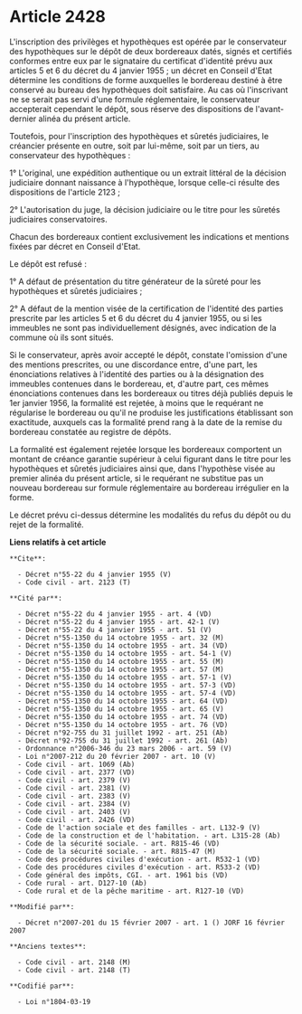 # Article 2428

L'inscription des privilèges et hypothèques est opérée par le conservateur des hypothèques sur le dépôt de deux bordereaux
datés, signés et certifiés conformes entre eux par le signataire du certificat d'identité prévu aux articles 5 et 6 du décret
du 4 janvier 1955 ; un décret en Conseil d'Etat détermine les conditions de forme auxquelles le bordereau destiné à être
conservé au bureau des hypothèques doit satisfaire. Au cas où l'inscrivant ne se serait pas servi d'une formule
réglementaire, le conservateur accepterait cependant le dépôt, sous réserve des dispositions de l'avant-dernier alinéa du
présent article. 

Toutefois, pour l'inscription des hypothèques et sûretés judiciaires, le créancier présente en outre, soit par lui-même, soit
par un tiers, au conservateur des hypothèques : 

1° L'original, une expédition authentique ou un extrait littéral de la décision judiciaire donnant naissance à l'hypothèque,
lorsque celle-ci résulte des dispositions de l'article 2123 ; 

2° L'autorisation du juge, la décision judiciaire ou le titre pour les sûretés judiciaires conservatoires. 

Chacun des bordereaux contient exclusivement les indications et mentions fixées par décret en Conseil d'Etat. 

Le dépôt est refusé : 

1° A défaut de présentation du titre générateur de la sûreté pour les hypothèques et sûretés judiciaires ; 

2° A défaut de la mention visée de la certification de l'identité des parties prescrite par les articles 5 et 6 du décret du
4 janvier 1955, ou si les immeubles ne sont pas individuellement désignés, avec indication de la commune où ils sont situés. 

Si le conservateur, après avoir accepté le dépôt, constate l'omission d'une des mentions prescrites, ou une discordance
entre, d'une part, les énonciations relatives à l'identité des parties ou à la désignation des immeubles contenues dans le
bordereau, et, d'autre part, ces mêmes énonciations contenues dans les bordereaux ou titres déjà publiés depuis le 1er
janvier 1956, la formalité est rejetée, à moins que le requérant ne régularise le bordereau ou qu'il ne produise les
justifications établissant son exactitude, auxquels cas la formalité prend rang à la date de la remise du bordereau constatée
au registre de dépôts. 

La formalité est également rejetée lorsque les bordereaux comportent un montant de créance garantie supérieur à celui
figurant dans le titre pour les hypothèques et sûretés judiciaires ainsi que, dans l'hypothèse visée au premier alinéa du
présent article, si le requérant ne substitue pas un nouveau bordereau sur formule réglementaire au bordereau irrégulier en
la forme. 

Le décret prévu ci-dessus détermine les modalités du refus du dépôt ou du rejet de la formalité.

**Liens relatifs à cet article**

	**Cite**:

	  - Décret n°55-22 du 4 janvier 1955 (V)
	  - Code civil - art. 2123 (T)

	**Cité par**:

	  - Décret n°55-22 du 4 janvier 1955 - art. 4 (VD)
	  - Décret n°55-22 du 4 janvier 1955 - art. 42-1 (V)
	  - Décret n°55-22 du 4 janvier 1955 - art. 51 (V)
	  - Décret n°55-1350 du 14 octobre 1955 - art. 32 (M)
	  - Décret n°55-1350 du 14 octobre 1955 - art. 34 (VD)
	  - Décret n°55-1350 du 14 octobre 1955 - art. 54-1 (V)
	  - Décret n°55-1350 du 14 octobre 1955 - art. 55 (M)
	  - Décret n°55-1350 du 14 octobre 1955 - art. 57 (M)
	  - Décret n°55-1350 du 14 octobre 1955 - art. 57-1 (V)
	  - Décret n°55-1350 du 14 octobre 1955 - art. 57-3 (VD)
	  - Décret n°55-1350 du 14 octobre 1955 - art. 57-4 (VD)
	  - Décret n°55-1350 du 14 octobre 1955 - art. 64 (VD)
	  - Décret n°55-1350 du 14 octobre 1955 - art. 65 (V)
	  - Décret n°55-1350 du 14 octobre 1955 - art. 74 (VD)
	  - Décret n°55-1350 du 14 octobre 1955 - art. 76 (VD)
	  - Décret n°92-755 du 31 juillet 1992 - art. 251 (Ab)
	  - Décret n°92-755 du 31 juillet 1992 - art. 261 (Ab)
	  - Ordonnance n°2006-346 du 23 mars 2006 - art. 59 (V)
	  - Loi n°2007-212 du 20 février 2007 - art. 10 (V)
	  - Code civil - art. 1069 (Ab)
	  - Code civil - art. 2377 (VD)
	  - Code civil - art. 2379 (V)
	  - Code civil - art. 2381 (V)
	  - Code civil - art. 2383 (V)
	  - Code civil - art. 2384 (V)
	  - Code civil - art. 2403 (V)
	  - Code civil - art. 2426 (VD)
	  - Code de l'action sociale et des familles - art. L132-9 (V)
	  - Code de la construction et de l'habitation. - art. L315-28 (Ab)
	  - Code de la sécurité sociale. - art. R815-46 (VD)
	  - Code de la sécurité sociale. - art. R815-47 (M)
	  - Code des procédures civiles d'exécution - art. R532-1 (VD)
	  - Code des procédures civiles d'exécution - art. R533-2 (VD)
	  - Code général des impôts, CGI. - art. 1961 bis (VD)
	  - Code rural - art. D127-10 (Ab)
	  - Code rural et de la pêche maritime - art. R127-10 (VD)

	**Modifié par**:

	  - Décret n°2007-201 du 15 février 2007 - art. 1 () JORF 16 février 2007

	**Anciens textes**:

	  - Code civil - art. 2148 (M)
	  - Code civil - art. 2148 (T)

	**Codifié par**:

	  - Loi n°1804-03-19

